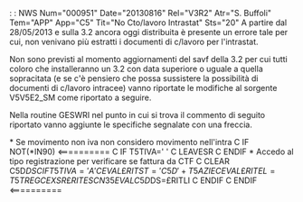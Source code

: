 :  : NWS Num="000951" Date="20130816" Rel="V3R2" Atr="S. Buffoli" Tem="APP" App="C5" Tit="No Cto/lavoro Intrastat" Sts="20"
A partire dal 28/05/2013 e sulla 3.2 ancora oggi distribuita è presente un errore tale per cui, non venivano più estratti i documenti di c/lavoro per l'intrastat.

Non sono previsti al momento aggiornamenti del savf della 3.2 per cui tutti coloro che installeranno un 3.2 con data superiore o uguale a quella sopracitata (e se c'è pensiero che possa
sussistere la possibilità di documenti di c/lavoro intracee) vanno riportate le modifiche al sorgente V5V5E2_SM come riportato a seguire.

Nella routine GESWRI nel punto in cui si trova il commento di seguito riportato vanno aggiunte le specifiche segnalate con una freccia.

\* Se movimento non iva non considero movimento nell'intra
C                   IF        NOT(\*IN90)   <==========
C                   IF        T5TIVA=' '
C                   LEAVESR
C                   ENDIF
\* Accedo al tipo registrazione per verificare se fattura da CTF
C                   CLEAR                   C5D$DS
C                   IF        T5TIVA='A'
C                   EVAL      £RITST='C5D'+T5AZIE
C                   EVAL      £RITEL=T5TREG
C                   EXSR      £RITES
C  N35              EVAL      C5D$DS=£RITLI
C                   ENDIF
C                   ENDIF  <==========

